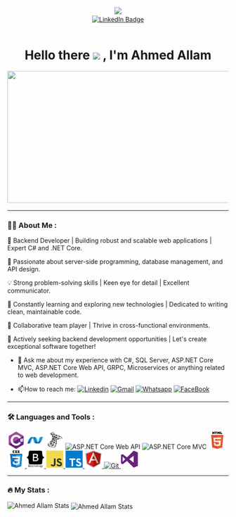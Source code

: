 <div id="header" align="center">
  <img src="https://media.giphy.com/media/M9gbBd9nbDrOTu1Mqx/giphy.gif" width="100"/>
  <div id="badges">
    <a href="https://www.linkedin.com/in/allamjr/">
      <img src="https://img.shields.io/badge/LinkedIn-blue?style=for-the-badge&logo=linkedin&logoColor=white" alt="LinkedIn Badge"/>
    </a>
  </div>
  <img src="https://komarev.com/ghpvc/?username=KhaledElbahr&style=flat-square&color=blue" alt=""/>
  <h1>
    Hello there
    <img src="https://media.giphy.com/media/hvRJCLFzcasrR4ia7z/giphy.gif" width="30px"/>
    , I'm Ahmed Allam
  </h1>
</div>
<div align="center">
  <img src="https://media.giphy.com/media/dWesBcTLavkZuG35MI/giphy.gif" width="600" height="300"/>
</div>

---

### :man_technologist: About Me :
👋 Backend Developer | Building robust and scalable web applications | Expert C# and .NET Core.

🔧 Passionate about server-side programming, database management, and API design.

💡 Strong problem-solving skills | Keen eye for detail | Excellent communicator.

🌱 Constantly learning and exploring new technologies | Dedicated to writing clean, maintainable code.

🤝 Collaborative team player | Thrive in cross-functional environments.

🚀 Actively seeking backend development opportunities | Let's create exceptional software together!

- :speech_balloon: Ask me about my experience with C#, SQL Server, ASP.NET Core MVC, ASP.NET Core Web API, GRPC, Microservices or anything related to web development.

- :mailbox:How to reach me: [![Linkedin](https://img.shields.io/badge/LinkedIn-0077B5?style=for-the-badge&logo=linkedin&logoColor=white
)](https://www.linkedin.com/in/allamjr/)
[![Gmail](https://img.shields.io/badge/Gmail-D14836?style=for-the-badge&logo=gmail&logoColor=white&link=mailto:anglelive23@gmail.com)](mailto:anglelive23@gmail.com)
[![Whatsapp](https://img.shields.io/badge/-Whatsapp-075e54?style=for-the-badge&logo=Whatsapp&logoColor=white)](https://api.whatsapp.com/send?phone=01551548360)
[![FaceBook](https://img.shields.io/badge/Facebook-1877F2?style=for-the-badge&logo=facebook&logoColor=white)](https://www.facebook.com/DaRealAllam/)

---

### :hammer_and_wrench: Languages and Tools :

<div>
  <a href="https://learn.microsoft.com/en-us/dotnet/csharp/" target="_blank" style="text-decoration: none;" rel="noreferrer"> 
    <img src="https://raw.githubusercontent.com/devicons/devicon/master/icons/csharp/csharp-original.svg" title="C#" title="C#" alt="C#" width="40" height="40"/> 
  </a>

  <a href="https://learn.microsoft.com/en-us/dotnet/csharp/" target="_blank" style="text-decoration: none;" rel="noreferrer"> 
    <img src="https://raw.githubusercontent.com/devicons/devicon/master/icons/dot-net/dot-net-original.svg" title=".NET" title=".NET" alt=".NET" width="40" height="40"/> 
  </a>

  <a href="https://www.microsoft.com/en-us/sql-server" target="_blank" style="text-decoration: none;" rel="noreferrer"> 
    <img src="https://raw.githubusercontent.com/devicons/devicon/master/icons/microsoftsqlserver/microsoftsqlserver-plain.svg" title="MSSQL Server" title="MSSQL Server" alt="MSSQL Server" width="40" height="40"/> 
  </a>

  <a href="https://learn.microsoft.com/en-us/aspnet/core/tutorials/first-web-api?view=aspnetcore-7.0&tabs=visual-studio" target="_blank" style="text-decoration: none;" rel="noreferrer"> 
    <img src="https://www.svgrepo.com/show/88703/api.svg" title="ASP.NET Core Web API" title="ASP.NET Core Web API" alt="ASP.NET Core Web API" width="40" height="40"/> 
  </a>

  <a href="https://learn.microsoft.com/en-us/aspnet/core/mvc/overview?view=aspnetcore-7.0" target="_blank" style="text-decoration: none;" rel="noreferrer"> 
    <img src="https://upload.wikimedia.org/wikipedia/commons/thumb/e/ee/.NET_Core_Logo.svg/512px-.NET_Core_Logo.svg.png?20210328084203" title="ASP.NET Core MVC" title="ASP.NET Core MVC" alt="ASP.NET Core MVC" width="40" height="40"/> 
  </a>

  <a href="https://www.w3.org/html/" target="_blank" rel="noreferrer"> 
    <img src="https://raw.githubusercontent.com/devicons/devicon/master/icons/html5/html5-original-wordmark.svg" title="Html" alt="Html" width="40" height="40"/> 
  </a> 

  <a href="https://www.w3schools.com/css/" target="_blank" rel="noreferrer"> 
    <img src="https://raw.githubusercontent.com/devicons/devicon/master/icons/css3/css3-original-wordmark.svg" title="Css" alt="Css" width="40" height="40"/> 
  </a>
  
  <a href="https://getbootstrap.com" target="_blank" rel="noreferrer"> 
    <img src="https://raw.githubusercontent.com/devicons/devicon/master/icons/bootstrap/bootstrap-plain-wordmark.svg" title="Bootstrap" alt="Bootstrap" width="40" height="40"/>
  </a>

  <a href="https://developer.mozilla.org/en-US/docs/Web/JavaScript" target="_blank" rel="noreferrer"> 
    <img src="https://raw.githubusercontent.com/devicons/devicon/master/icons/javascript/javascript-original.svg" title="JavaScript" alt="JavaScript" width="40" height="40"/> 
  </a> 

  <a href="https://www.typescriptlang.org/" target="_blank" rel="noreferrer"> 
    <img src="https://raw.githubusercontent.com/devicons/devicon/master/icons/typescript/typescript-original.svg" title="TypeScript" alt="TypeScript" width="40" height="40"/> 
  </a>

  <a href="https://angular.io/" target="_blank" rel="noreferrer"> 
    <img src="https://raw.githubusercontent.com/devicons/devicon/master/icons/angularjs/angularjs-original.svg" title="Angular" alt="Angular" width="40" height="40"/> 
  </a>

  <a href="https://git-scm.com/" target="_blank" rel="noreferrer"> 
    <img src="https://www.vectorlogo.zone/logos/git-scm/git-scm-icon.svg" title="Git" alt="Git" width="40" height="40"/> 
  </a> 

  <a href="https://visualstudio.microsoft.com/" target="_blank" style="text-decoration: none;" rel="noreferrer"> 
    <img src="https://raw.githubusercontent.com/devicons/devicon/master/icons/visualstudio/visualstudio-plain.svg" title="Visual Studio" title="Visual Studio" alt="Visual Studio" width="40" height="40"/> 
  </a>
</div>

---

### :fire: My Stats :

<p><img align="left" src="https://github-readme-stats.vercel.app/api/top-langs?username=anglelive23&show_icons=true&locale=en&layout=compact&theme=vision-friendly-dark" alt="Ahmed Allam Stats" /></p>

<p>&nbsp;<img align="center" src="https://github-readme-stats.vercel.app/api?username=anglelive23&show_icons=true&locale=en&theme=vision-friendly-dark" alt="Ahmed Allam Stats" /></p>
